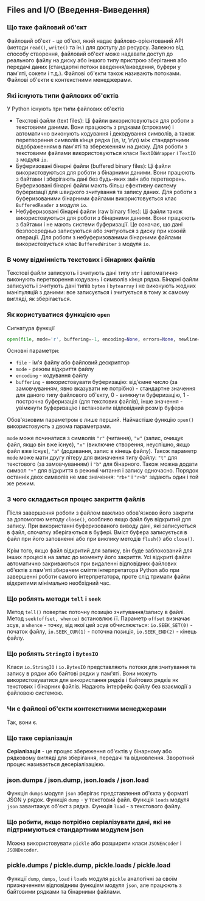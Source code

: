 ## Files and I/O (Введення-Виведення)

### Що таке файловий об'єкт

Файловий об'єкт - це об'єкт, який надає файлово-орієнтований API (методи `read()`, `write()` та ін.) для доступу до ресурсу. Залежно від способу створення, файловий об'єкт може надавати доступ до реального файлу на диску або іншого типу пристрою зберігання або передачі даних (стандартні потоки введення/виведення, буфери у пам'яті, сокети і т.д.). Файлові об'єкти також називають потоками. Файлові об'єкти є контекстними менеджерами.


### Які існують типи файлових об'єктів

У Python існують три типи файлових об'єктів
- Текстові файли (text files): Ці файли використовуються для роботи з текстовими даними. Вони працюють з рядками (строками) і автоматично виконують кодування і декодування символів, а також перетворення символів кінця рядка (\n, \r, \r\n) між стандартними відображенням в пам'яті та збереженням на диску. Для роботи з текстовими файлами використовуються класи `TextIOWrapper` і `TextIO` з модуля `io`.
- Буферизовані бінарні файли (buffered binary files): Ці файли використовуються для роботи з бінарними даними. Вони працюють з байтами і зберігають дані без будь-яких змін або перетворень. Буферизовані бінарні файли мають більш ефективну систему буферизації для швидкого зчитування та запису даних. Для роботи з буферизованими бінарними файлами використовується клас `BufferedReader` з модуля `io`.
- Небуферизовані бінарні файли (raw binary files): Ці файли також використовуються для роботи з бінарними даними. Вони працюють з байтами і не мають системи буферизації. Це означає, що дані безпосередньо записуються або зчитуються з диску при кожній операції. Для роботи з небуферизованими бінарними файлами використовується клас `BufferedWriter` з модуля `io`.


### В чому відмінність текстових і бінарних файлів

Текстові файли записують і зчитують дані типу `str` і автоматично виконують перетворення кодувань і символів кінця рядка. Бінарні файли записують і зчитують дані типів `bytes` і `bytearray` і не виконують жодних маніпуляцій з даними: все записується і зчитується в тому ж самому вигляді, як зберігається.


### Як користуватися функцією `open`

Сигнатура функції

```python
open(file, mode='r', buffering=-1, encoding=None, errors=None, newline=None, closefd=True, opener=None)
```

Основні параметри:
- `file` - ім'я файлу або файловий дескриптор
- `mode` - режим відкриття файлу
- `encoding` - кодування файлу
- `buffering` - використовувати буферизацію: від'ємне число (за замовчуванням, явно вказувати не потрібно) - стандартне значення для даного типу файлового об'єкту, 0 - вимкнути буферизацію, 1 - построчна буферизація (для текстових файлів), інше значення - увімкнути буферизацію і встановити відповідний розмір буфера

Обов'язковим параметром є лише перший. Найчастіше функцію `open()` використовують з двома параметрами.

`mode` може починатися з символів `"r"` (читання), `"w"` (запис, очищує файл, якщо він вже існує), `"x"` (виключне створення, неуспішно, якщо файл вже існує), 
`"a"` (додавання, запис в кінець файлу). Також параметр `mode` може мати другу літеру для визначення типу файлу: `"t"` для текстового (за замовчуванням) і `"b"` для бінарного. Також можна додати символ `"+"` для відкриття в режимі читання і запису одночасно. Порядок останніх двох символів не має значення: `"rb+"` і `"r+b"` задають один і той же режим.


### З чого складається процес закриття файлів

Після завершення роботи з файлом важливо обов'язково його закрити за допомогою методу `close()`, особливо якщо файл був відкритий для запису. При використанні буферизованого виводу дані, які записуються в файл, спочатку зберігаються в буфері. Вміст буфера записується в файл при його заповненні або при виклику методів `flush()` або `close()`. 

Крім того, якщо файл відкритий для запису, він буде заблокований для інших процесів на запис до моменту його закриття. Усі відкриті файли автоматично закриваються при видаленні відповідних файлових об'єктів з пам'яті збирачем сміття інтерпретатора Python або при завершенні роботи самого інтерпретатора, проте слід тримати файли відкритими мінімально необхідний час.


### Що роблять методи `tell` і `seek`

Метод `tell()` повертає поточну позицію зчитування/запису в файлі. Метод `seek(offset, whence)` встановлює її. Параметр `offset` визначає зсув, 
а `whence` - точку, від якої цей зсув обчислюється: `io.SEEK_SET(0)` - початок файлу, `io.SEEK_CUR(1)` - поточна позиція, `io.SEEK_END(2)` - кінець файлу.


### Що роблять `StringIO` і `BytesIO`

Класи `io.StringIO` і `io.BytesIO` представляють потоки для зчитування та запису в рядки або байтові рядки у пам'яті. Вони можуть використовуватися для використання рядків і байтових рядків як текстових і бінарних файлів. Надають інтерфейс файлу без взаємодії з файловою системою.


### Чи є файлові об'єкти контекстними менеджерами

Так, вони є.


### Що таке серіалізація

**Серіалізація** - це процес збереження об'єктів у бінарному або рядковому вигляді для зберігання, передачі та відновлення. Зворотний процес називається десеріалізацією. 


### json.dumps / json.dump, json.loads / json.load

Функція `dumps` модуля `json` зберігає представлення об'єкта у форматі JSON у рядок. 
Функція `dump` - у текстовий файл.
Функція `loads` модуля `json` завантажує об'єкт з рядка. 
Функція `load` - з текстового файлу.


### Що робити, якщо потрібно серіалізувати дані, які не підтримуються стандартним модулем json

Можна використовувати `pickle` або розширити класи `JSONEncoder` і `JSONDecoder`.


### pickle.dumps / pickle.dump, pickle.loads / pickle.load

Функції `dump`, `dumps`, `load` і `loads` модуля `pickle` аналогічні за своїм призначенням відповідним функціям модуля `json`, але працюють з байтовими рядками 
та бінарними файлами.


